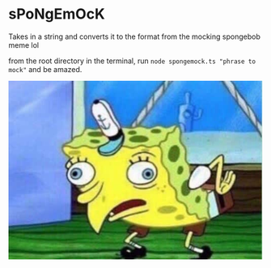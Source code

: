 # sPoNgEmOcK

Takes in a string and converts it to the format from the mocking spongebob meme lol

from the root directory in the terminal, run `node spongemock.ts "phrase to mock"` and be amazed.

![mocking spongebob](Mocking-Spongebob.jpg)
